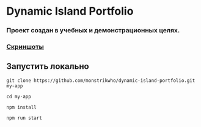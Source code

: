# Dynamic Island Portfolio
### Проект создан в учебных и демонстрационных целях.

### [Скриншоты](./assets/README.md)

## Запустить локально

`git clone https://github.com/monstrikwho/dynamic-island-portfolio.git my-app`

`cd my-app`

`npm install`

`npm run start`
